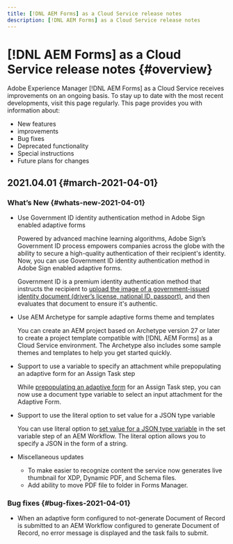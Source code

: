 ```yaml
---
title: [!DNL AEM Forms] as a Cloud Service release notes
description: [!DNL AEM Forms] as a Cloud Service release notes
---
```


# [!DNL AEM Forms] as a Cloud Service release notes {#overview}

Adobe Experience Manager [!DNL AEM Forms] as a Cloud Service receives improvements on an ongoing basis. To stay up to date with the most recent developments, visit this page regularly. This page provides you with information about:

* New features
* improvements
* Bug fixes
* Deprecated functionality
* Special instructions
* Future plans for changes

## 2021.04.01 {#march-2021-04-01}

### What’s New {#whats-new-2021-04-01}

* Use Government ID identity authentication method in Adobe Sign enabled adaptive forms

  Powered by advanced machine learning algorithms, Adobe Sign’s Government ID process empowers companies across the globe with the ability to secure a high-quality authentication of their recipient's identity. Now, you can use Government ID identity authentication method in Adobe Sign enabled adaptive forms.

  Government ID is a premium identity authentication method that instructs the recipient to [upload the image of a government-issued identity document (driver’s license, national ID, passport)](https://helpx.adobe.com/in/sign/using/adobesign-authentication-government-id.html), and then evaluates that document to ensure it's authentic.

* Use AEM Archetype for sample adaptive forms theme and templates
  
  You can create an AEM project based on Archetype version 27 or later to create a project template compatible with [!DNL AEM Forms] as a Cloud Service environment. The Archetype also includes some sample themes and templates to help you get started quickly.

* Support to use a variable to specify an attachment while prepopulating an adaptive form for an Assign Task step

  While [prepopulating an adaptive form](aem-forms-workflow-step-reference.md) for an Assign Task step, you can now use a document type variable to select an input attachment for the Adaptive Form.

* Support to use the literal option to set value for a JSON type variable

  You can use literal option to [set value for a JSON type variable](variable-in-aem-workflows.md) in the set variable step of an AEM Workflow. The literal option allows you to specify a JSON in the form of a string.

* Miscellaneous updates

  * To make easier to recognize content the service now generates live thumbnail for XDP, Dynamic PDF, and Schema files.
  * Add ability to move PDF file to folder in Forms Manager.

### Bug fixes {#bug-fixes-2021-04-01}

* When an adaptive form configured to not-generate Document of Record is submitted to an AEM Workflow configured to generate Document of Record, no error message is displayed and the task fails to submit.  
